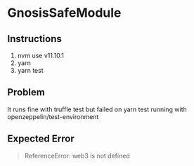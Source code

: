# GnosisSafeModule

## Instructions
1. nvm use v11.10.1
2. yarn
3. yarn test

## Problem
It runs fine with truffle test but failed on yarn test running with openzeppelin/test-environment

## Expected Error
> ReferenceError: web3 is not defined
